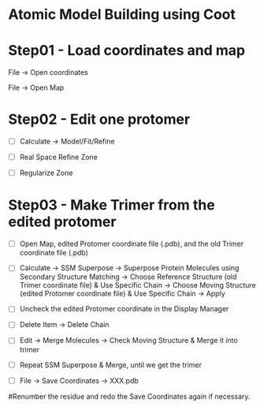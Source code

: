 # Atomic Model Building using Coot

# Step01 -  Load coordinates and map

File -> Open coordinates

File -> Open Map

# Step02 - Edit one protomer

- [ ] Calculate -> Model/Fit/Refine

- [ ] Real Space Refine Zone

- [ ] Regularize Zone

# Step03 - Make Trimer from the edited protomer

- [ ] Open Map, edited Protomer coordinate file (.pdb), and the old Trimer coordinate file (.pdb)

- [ ] Calculate -> SSM Superpose -> Superpose Protein Molecules using Secondary Structure Matching -> Choose Reference Structure (old Trimer coordinate file) & Use Specific Chain -> Choose Moving Structure (edited Protomer coordinate file) & Use Specific Chain -> Apply 

- [ ] Uncheck the edited Protomer coordinate in the Display Manager 

- [ ] Delete Item -> Delete Chain 

- [ ] Edit -> Merge Molecules -> Check Moving Structure & Merge it into trimer 

- [ ] Repeat SSM Superpose & Merge, until we get the trimer

- [ ] File -> Save Coordinates -> XXX.pdb

#Renumber the residue and redo the Save Coordinates again if necessary.
